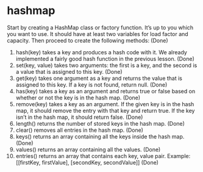 # hashmap
Start by creating a HashMap class or factory function. It’s up to you which you want to use. It should have at least two variables for load factor and capacity. Then proceed to create the following methods: (Done)
1. hash(key) takes a key and produces a hash code with it. We already implemented a fairly good hash function in the previous lesson. (Done)
2. set(key, value) takes two arguments: the first is a key, and the second is a value that is assigned to this key. (Done)
3. get(key) takes one argument as a key and returns the value that is assigned to this key. If a key is not found, return null. (Done)
4. has(key) takes a key as an argument and returns true or false based on whether or not the key is in the hash map. (Done)
5. remove(key) takes a key as an argument. If the given key is in the hash map, it should remove the entry with that key and return true. If the key isn’t in the hash map, it should return false. (Done)
6. length() returns the number of stored keys in the hash map. (Done)
7. clear() removes all entries in the hash map. (Done)
8. keys() returns an array containing all the keys inside the hash map. (Done)
9. values() returns an array containing all the values. (Done)
10. entries() returns an array that contains each key, value pair. Example: [[firstKey, firstValue], [secondKey, secondValue]] (Done)
